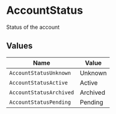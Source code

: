 # AccountStatus

Status of the account


## Values

| Name                    | Value                   |
| ----------------------- | ----------------------- |
| `AccountStatusUnknown`  | Unknown                 |
| `AccountStatusActive`   | Active                  |
| `AccountStatusArchived` | Archived                |
| `AccountStatusPending`  | Pending                 |